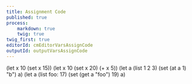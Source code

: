 ```yaml
---
title: Assignment Code
published: true
process:
    markdown: true
    twig: true
twig_first: true
editorId: cmEditorVarsAssignCode
outputId: outputVarsAssignCode
---
```

(let x 10
  (set x 15))
(let x 10
  (set x 20)
  (+ x 5))
(let a (list 1 2 3)
  (set (at a 1) "b")
  a)
(let a (list foo: 17)
  (set (get a "foo") 19)
  a)
